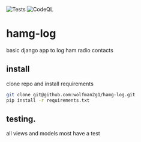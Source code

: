 ![Tests](https://github.com/wolfman2g1/hamg-log/actions/workflows/django.yml/badge.svg)  ![CodeQL](https://github.com/wolfman2g1/hamg-log/actions/workflows/codeql-analysis.yml/badge.svg)
# hamg-log
basic django app to log ham radio contacts

## install
clone repo and install requirements

```bash
git clone git@github.com:wolfman2g1/hamg-log.git
pip install -r requirements.txt
```

## testing. 
all views and models most have a test
